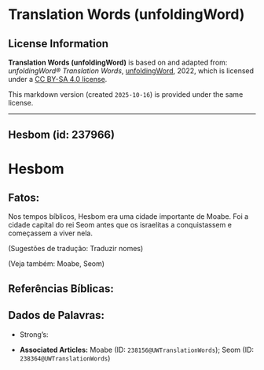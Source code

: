 # Translation Words (unfoldingWord)

## License Information

**Translation Words (unfoldingWord)** is based on and adapted from: _unfoldingWord® Translation Words_, [unfoldingWord](https://unfoldingword.org/utw), 2022, which is licensed under a [CC BY-SA 4.0 license](https://creativecommons.org/licenses/by-sa/4.0/legalcode.en).

This markdown version (created `2025-10-16`) is provided under the same license.



--------------------------------

## Hesbom (id: 237966)

Hesbom
======

Fatos:
------

Nos tempos bíblicos, Hesbom era uma cidade importante de Moabe. Foi a cidade capital do rei Seom antes que os israelitas a conquistassem e começassem a viver nela.

(Sugestões de tradução: Traduzir nomes)

(Veja também: Moabe, Seom)

Referências Bíblicas:
---------------------

Dados de Palavras:
------------------

* Strong’s:

* **Associated Articles:** Moabe (ID: `238156@UWTranslationWords`); Seom (ID: `238364@UWTranslationWords`)

